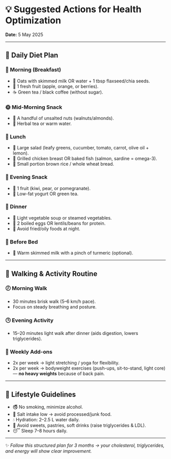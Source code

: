 # 💡 Suggested Actions for Health Optimization  
**Date:** 5 May 2025  

---

## 🥗 Daily Diet Plan  

### 🌅 Morning (Breakfast)
- 🥣 Oats with skimmed milk OR water + 1 tbsp flaxseed/chia seeds.  
- 🍎 1 fresh fruit (apple, orange, or berries).  
- ☕ Green tea / black coffee (without sugar).  

### 🌞 Mid-Morning Snack
- 🥜 A handful of unsalted nuts (walnuts/almonds).  
- 🍵 Herbal tea or warm water.  

### 🌄 Lunch
- 🥗 Large salad (leafy greens, cucumber, tomato, carrot, olive oil + lemon).  
- 🍗 Grilled chicken breast OR baked fish (salmon, sardine = omega-3).  
- 🍚 Small portion brown rice / whole wheat bread.  

### 🌇 Evening Snack
- 🍊 1 fruit (kiwi, pear, or pomegranate).  
- 🥛 Low-fat yogurt OR green tea.  

### 🌙 Dinner
- 🥬 Light vegetable soup or steamed vegetables.  
- 🥚 2 boiled eggs OR lentils/beans for protein.  
- 🚫 Avoid fried/oily foods at night.  

### 🌌 Before Bed
- 🥛 Warm skimmed milk with a pinch of turmeric (optional).  

---

## 🚶 Walking & Activity Routine  

### 🕖 Morning Walk
- 30 minutes brisk walk (5–6 km/h pace).  
- Focus on steady breathing and posture.  

### 🕒 Evening Activity
- 15–20 minutes light walk after dinner (aids digestion, lowers triglycerides).  

### 🧘 Weekly Add-ons
- 2x per week → light stretching / yoga for flexibility.  
- 2x per week → bodyweight exercises (push-ups, sit-to-stand, light core) — **no heavy weights** because of back pain.  

---

## 📌 Lifestyle Guidelines  
- 🚭 No smoking, minimize alcohol.  
- 🧂 Salt intake low → avoid processed/junk food.  
- 💧 Hydration: 2–2.5 L water daily.  
- 🍫 Avoid sweets, pastries, soft drinks (raise triglycerides & LDL).  
- 😴 Sleep 7–8 hours daily.  

---

✨ *Follow this structured plan for 3 months → your cholesterol, triglycerides, and energy will show clear improvement.*  
